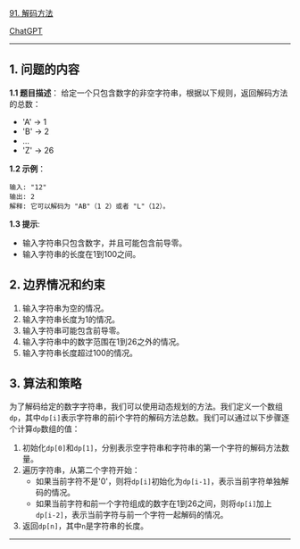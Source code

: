 [91. 解码方法](https://leetcode.cn/problems/decode-ways)

[ChatGPT](https://chat.openai.com/share/9ec75119-d12e-4575-9959-dfd4f28aa544)

---

## 1. 问题的内容
**1.1 题目描述**：
给定一个只包含数字的非空字符串，根据以下规则，返回解码方法的总数：

- 'A' -> 1
- 'B' -> 2
- ...
- 'Z' -> 26

**1.2 示例**：
```
输入: "12"
输出: 2
解释: 它可以解码为 "AB"（1 2）或者 "L"（12）。
```

**1.3 提示**:
- 输入字符串只包含数字，并且可能包含前导零。
- 输入字符串的长度在1到100之间。

## 2. 边界情况和约束

1. 输入字符串为空的情况。
2. 输入字符串长度为1的情况。
3. 输入字符串可能包含前导零。
4. 输入字符串中的数字范围在1到26之外的情况。
5. 输入字符串长度超过100的情况。


## 3. 算法和策略
为了解码给定的数字字符串，我们可以使用动态规划的方法。我们定义一个数组`dp`，其中`dp[i]`表示字符串的前i个字符的解码方法总数。我们可以通过以下步骤逐个计算`dp`数组的值：

1. 初始化`dp[0]`和`dp[1]`，分别表示空字符串和字符串的第一个字符的解码方法数量。
2. 遍历字符串，从第二个字符开始：
   - 如果当前字符不是'0'，则将`dp[i]`初始化为`dp[i-1]`，表示当前字符单独解码的情况。
   - 如果当前字符和前一个字符组成的数字在1到26之间，则将`dp[i]`加上`dp[i-2]`，表示当前字符与前一个字符一起解码的情况。
3. 返回`dp[n]`，其中`n`是字符串的长度。

---

